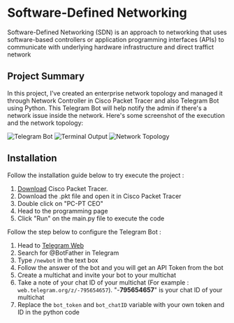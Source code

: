 # Software-Defined Networking

Software-Defined Networking (SDN) is an approach to networking that uses software-based controllers or application programming interfaces (APIs) to communicate with underlying hardware infrastructure and direct traffict network

## Project Summary

In this project, I've created an enterprise network topology and managed it through Network Controller in Cisco Packet Tracer and also Telegram Bot using Python. This Telegram Bot will help notify the admin if there's a network issue inside the network. Here's some screenshot of the execution and the network topology:


![Telegram Bot](https://github.com/nopal122/sdn-network/assets/76092621/e0f8ee57-595e-499b-a138-40896a07fdd3)
![Terminal Output](https://github.com/nopal122/sdn-network/assets/76092621/7b81d801-2cb9-4ff2-b9f1-54b93f00807a)
![Network Topology](https://github.com/nopal122/sdn-network/assets/76092621/d81383ba-ca9a-430a-b9b7-f45cb6562435)


## Installation

Follow the installation guide below to try execute the project :

1. [Download](https://www.netacad.com/portal/resources/packet-tracer) Cisco Packet Tracer. 
2. Download the .pkt file and open it in Cisco Packet Tracer
3. Double click on "PC-PT CEO"
4. Head to the programming page
5. Click "Run" on the main.py file to execute the code

Follow the step below to configure the Telegram Bot :

1. Head to [Telegram Web](https://web.telegram.org)
2. Search for @BotFather in Telegram
3. Type ```/newbot``` in the text box
4. Follow the answer of the bot and you will get an API Token from the bot
5. Create a multichat and invite your bot to your multichat
6. Take a note of your chat ID of your multichat (For example : ```web.telegram.org/z/-795654657```). "-**795654657**" is your chat ID of your multichat
7. Replace the ```bot_token``` and ```bot_chatID``` variable with your own token and ID in the python code




